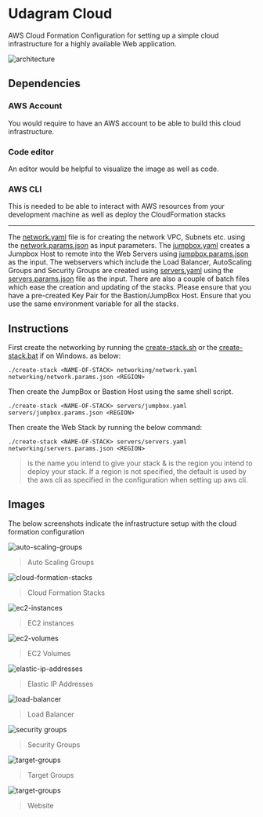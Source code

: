 # Udagram Cloud

AWS Cloud Formation Configuration for setting up a simple cloud infrastructure for a highly available Web application.

![architecture](./UdagramCloud.png)

## Dependencies

### AWS Account

You would require to have an AWS account to be able to build this cloud infrastructure.

### Code editor

An editor would be helpful to visualize the image as well as code.

### AWS CLI

This is needed to be able to interact with AWS resources from your development machine as well as deploy the CloudFormation stacks


---

The [network.yaml](./networking/network.yaml) file is for creating the network VPC, Subnets etc. using the [network.params.json](./networking/network.params.jon) as input parameters. The [jumpbox.yaml](./servers/jumpbox.yaml) creates a Jumpbox Host to remote into the Web Servers using [jumpbox.params.json](./servers/jumpbox.params.json) as the input. The webservers which include the Load Balancer, AutoScaling Groups and Security Groups are created using [servers.yaml](./servers/servers.yaml) using the [servers.params.json](./servers/servers.params.json) file as the input. There are also a couple of batch files which ease the creation and updating of the stacks. Please ensure that you have a pre-created Key Pair for the Bastion/JumpBox Host. Ensure that you use the same environment variable for all the stacks.

## Instructions

First create the networking by running the [create-stack.sh](./create-stack.sh) or the [create-stack.bat](./create-stack.bat) if on Windows. as below:

```
./create-stack <NAME-OF-STACK> networking/network.yaml networking/network.params.json <REGION>
```

Then create the JumpBox or Bastion Host using the same shell script.

```
./create-stack <NAME-OF-STACK> servers/jumpbox.yaml servers/jumpbox.params.json <REGION>
```

Then create the Web Stack by running the below command:

```
./create-stack <NAME-OF-STACK> servers/servers.yaml networking/servers.params.json <REGION>
```

> <NAME-OF-STACK> is the name you intend to give your stack & <REGION> is the region you intend to deploy your stack. If a region is not specified, the default is used by the aws cli as specified in the configuration when setting up aws cli.

## Images

The below screenshots indicate the infrastructure setup with the cloud formation configuration

![auto-scaling-groups](./images/auto-scaling-groups.png)
> Auto Scaling Groups

![cloud-formation-stacks](./images/cloud-formation-stacks.png)
> Cloud Formation Stacks

![ec2-instances](./images/ec2-instances.png)
> EC2 instances

![ec2-volumes](./images/ec2-volumes.png)
> EC2 Volumes

![elastic-ip-addresses](./images/elastic-ip-addresses.png)
> Elastic IP Addresses

![load-balancer](./images/load-balancer.png)
> Load Balancer

![security groups](./images/security-groups.png)
> Security Groups

![target-groups](./images/target-groups.png)
> Target Groups

![target-groups](./images/website.png)
> Website
